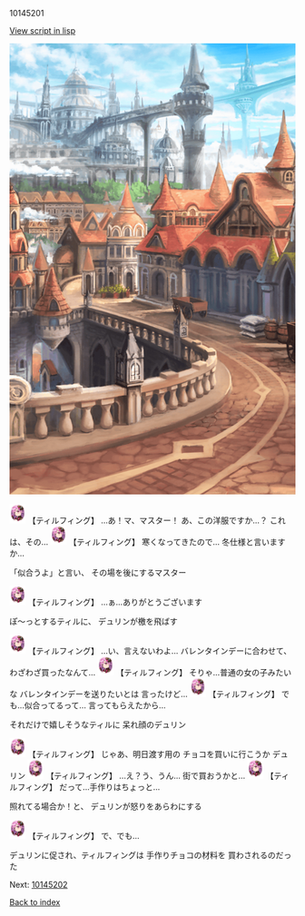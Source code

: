 10145201

[View script in lisp](../scripts/10145201.txt)

![town.png](../images/backgrounds/town.png)

<img src="../images/units/101451.png" alt="101451.png" height="34"/>
【ティルフィング】
…あ！マ、マスター！
あ、この洋服ですか…？
これは、その…

<img src="../images/units/101451.png" alt="101451.png" height="34"/>
【ティルフィング】
寒くなってきたので…
冬仕様と言いますか…

「似合うよ」と言い、
その場を後にするマスター

<img src="../images/units/101451.png" alt="101451.png" height="34"/>
【ティルフィング】
…ぁ…ありがとうございます

ぽ〜っとするティルに、
デュリンが檄を飛ばす

<img src="../images/units/101451.png" alt="101451.png" height="34"/>
【ティルフィング】
…い、言えないわよ…
バレンタインデーに合わせて、
わざわざ買ったなんて…

<img src="../images/units/101451.png" alt="101451.png" height="34"/>
【ティルフィング】
そりゃ…普通の女の子みたいな
バレンタインデーを送りたいとは
言ったけど…

<img src="../images/units/101451.png" alt="101451.png" height="34"/>
【ティルフィング】
でも…似合ってるって…
言ってもらえたから…

それだけで嬉しそうなティルに
呆れ顔のデュリン

<img src="../images/units/101451.png" alt="101451.png" height="34"/>
【ティルフィング】
じゃあ、明日渡す用の
チョコを買いに行こうか
デュリン

<img src="../images/units/101451.png" alt="101451.png" height="34"/>
【ティルフィング】
…え？う、うん…
街で買おうかと…

<img src="../images/units/101451.png" alt="101451.png" height="34"/>
【ティルフィング】
だって…手作りはちょっと…

照れてる場合か！と、
デュリンが怒りをあらわにする

<img src="../images/units/101451.png" alt="101451.png" height="34"/>
【ティルフィング】
で、でも…

デュリンに促され、ティルフィングは
手作りチョコの材料を
買わされるのだった

Next: [10145202](10145202.md)

[Back to index](index.md)
